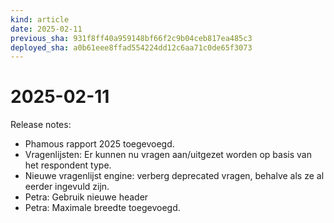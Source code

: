 ```yaml
---
kind: article
date: 2025-02-11
previous_sha: 931f8ff40a959148bf66f2c9b04ceb817ea485c3
deployed_sha: a0b61eee8ffad554224dd12c6aa71c0de65f3073
---
```


# 2025-02-11

Release notes:

* Phamous rapport 2025 toegevoegd.
* Vragenlijsten: Er kunnen nu vragen aan/uitgezet worden op basis van het respondent type.
* Nieuwe vragenlijst engine: verberg deprecated vragen, behalve als ze al eerder ingevuld zijn.
* Petra: Gebruik nieuwe header
* Petra: Maximale breedte toegevoegd.
